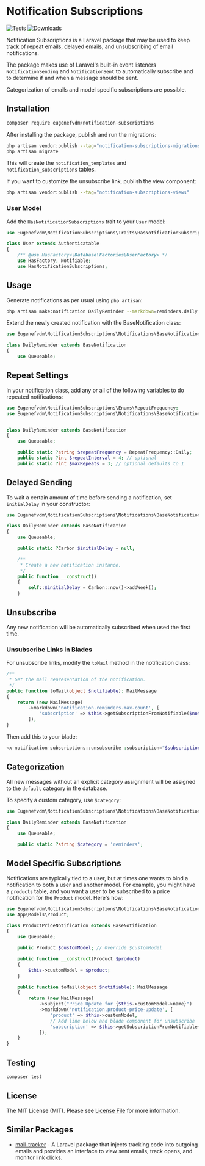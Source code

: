 # Notification Subscriptions

![Tests](https://github.com/eugenefvdm/notification-subscriptions/actions/workflows/run-tests.yml/badge.svg)
 [![Downloads](https://img.shields.io/packagist/dt/eugenefvdm/notification-subscriptions.svg)](https://packagist.org/packages/eugenefvdm/notification-subscriptions)

Notification Subscriptions is a Laravel package that may be used to keep track of repeat emails, delayed emails, and unsubscribing of email notifications.

The package makes use of Laravel's built-in event listeners `NotificationSending` and `NotificationSent` to automatically subscribe and to determine if and when a message should be sent.

Categorization of emails and model specific subscriptions are possible.

## Installation

```bash
composer require eugenefvdm/notification-subscriptions
```

After installing the package, publish and run the migrations:

```bash
php artisan vendor:publish --tag="notification-subscriptions-migrations"
php artisan migrate
```

This will create the `notification_templates` and `notification_subscriptions` tables.

If you want to customize the unsubscribe link, publish the view component:

```bash
php artisan vendor:publish --tag="notification-subscriptions-views"
```

### User Model

Add the `HasNotificationSubscriptions` trait to your `User` model:

```php
use Eugenefvdm\NotificationSubscriptions\Traits\HasNotificationSubscriptions;

class User extends Authenticatable
{
    /** @use HasFactory<\Database\Factories\UserFactory> */
    use HasFactory, Notifiable;
    use HasNotificationSubscriptions;
```

## Usage

Generate notifications as per usual using `php artisan`:

```bash
php artisan make:notification DailyReminder --markdown=reminders.daily
```

Extend the newly created notification with the BaseNotification class:

```php
use Eugenefvdm\NotificationSubscriptions\Notifications\BaseNotification;

class DailyReminder extends BaseNotification
{
    use Queueable;
```

## Repeat Settings

In your notification class, add any or all of the following variables to do repeated notifications:

```php
use Eugenefvdm\NotificationSubscriptions\Enums\RepeatFrequency;
use Eugenefvdm\NotificationSubscriptions\Notifications\BaseNotification;


class DailyReminder extends BaseNotification
{
    use Queueable;

    public static ?string $repeatFrequency = RepeatFrequency::Daily;
    public static ?int $repeatInterval = 4; // optional
    public static ?int $maxRepeats = 3; // optional defaults to 1
```

## Delayed Sending

To wait a certain amount of time before sending a notification, set `initialDelay` in your constructor:

```php
use Eugenefvdm\NotificationSubscriptions\Notifications\BaseNotification;

class DailyReminder extends BaseNotification
{
    use Queueable;

    public static ?Carbon $initialDelay = null;

    /**
     * Create a new notification instance.
     */
    public function __construct()
    {        
        self::$initialDelay = Carbon::now()->addWeek();
    }
```

## Unsubscribe

Any new notification will be automatically subscribed when used the first time.

### Unsubscribe Links in Blades

For unsubscribe links, modify the `toMail` method in the notification class:

```php
/**
 * Get the mail representation of the notification.
 */
public function toMail(object $notifiable): MailMessage
{
    return (new MailMessage)
        ->markdown('notification.reminders.max-count', [
            'subscription' => $this->getSubscriptionFromNotifiable($notifiable)
        ]);
}
```

Then add this to your blade:

```php
<x-notification-subscriptions::unsubscribe :subscription="$subscription" />
```

## Categorization

All new messages without an explicit category assignment will be assigned to the `default` category in the database.

To specify a custom category, use `$category`:

```php
use Eugenefvdm\NotificationSubscriptions\Notifications\BaseNotification;

class DailyReminder extends BaseNotification
{
    use Queueable;

    public static ?string $category = 'reminders';
```

## Model Specific Subscriptions

Notifications are typically tied to a user, but at times one wants to bind a notification to both a user and another model. For example, you might have a `products` table, and you want a user to be subscribed to a price notification for the `Product` model. Here's how:

```php
use Eugenefvdm\NotificationSubscriptions\Notifications\BaseNotification;
use App\Models\Product;

class ProductPriceNotification extends BaseNotification
{
    use Queueable;

    public Product $customModel; // Override $customModel

    public function __construct(Product $product)
    {
        $this->customModel = $product;
    }

    public function toMail(object $notifiable): MailMessage
    {
        return (new MailMessage)
            ->subject("Price Update for {$this->customModel->name}")
            ->markdown('notification.product-price-update', [
                'product' => $this->customModel,
                // Add line below and blade component for unsubscribe
                'subscription' => $this->getSubscriptionFromNotifiable($notifiable)
            ]);
    }
}
```

## Testing

```bash
composer test
```

## License

The MIT License (MIT). Please see [License File](LICENSE.md) for more information.

## Similar Packages

- [mail-tracker](https://github.com/jdavidbakr/mail-tracker) - A Laravel package that injects tracking code into outgoing emails and provides an interface to view sent emails, track opens, and monitor link clicks.

